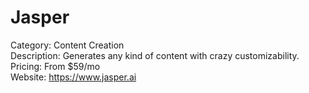 # Jasper

Category: Content Creation  
Description: Generates any kind of content with crazy customizability.  
Pricing: From $59/mo  
Website: https://www.jasper.ai
